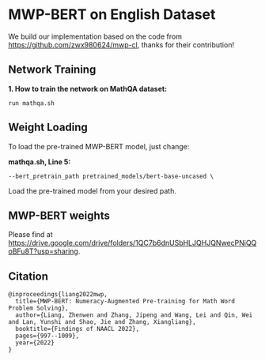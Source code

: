 # MWP-BERT on English Dataset

We build our implementation based on the code from https://github.com/zwx980624/mwp-cl, thanks for their contribution!

## Network Training

**1. How to train the network on MathQA dataset:**
```
run mathqa.sh
```

## Weight Loading

To load the pre-trained MWP-BERT model, just change:

**mathqa.sh, Line 5:**
```
--bert_pretrain_path pretrained_models/bert-base-uncased \
```

Load the pre-trained model from your desired path.

## MWP-BERT weights

Please find at https://drive.google.com/drive/folders/1QC7b6dnUSbHLJQHJQNwecPNiQQoBFu8T?usp=sharing.

## Citation

```
@inproceedings{liang2022mwp,
  title={MWP-BERT: Numeracy-Augmented Pre-training for Math Word Problem Solving},
  author={Liang, Zhenwen and Zhang, Jipeng and Wang, Lei and Qin, Wei and Lan, Yunshi and Shao, Jie and Zhang, Xiangliang},
  booktitle={Findings of NAACL 2022},
  pages={997--1009},
  year={2022}
}
```
